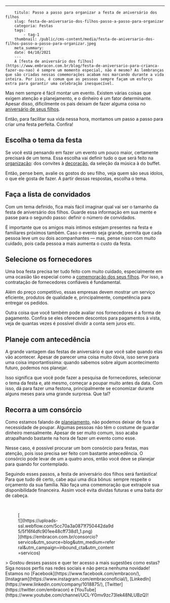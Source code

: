 ---
        titulo: Passo a passo para organizar a festa de aniversário dos filhos
        slug: festa-de-aniversario-dos-filhos-passo-a-passo-para-organizar
        categoria: Festas
        tags:
            - tag-1
        thumbnail: /public/cms-content/media/festa-de-aniversario-dos-filhos-passo-a-passo-para-organizar.jpeg
        meta_summary: 
        date: 04/10/2021
        ---
        A [festa de aniversário dos filhos](https://www.embracon.com.br/blog/festa-de-aniversario-para-crianca-fazer-ou-nao) é sempre um momento especial, não é mesmo? As lembranças que são criadas nessas comemorações acabam nos marcando durante a vida inteira. Por isso, é comum que as pessoas sempre façam um esforço extra para garantir uma celebração inesquecível.

Mas nem sempre é fácil montar um evento. Existem várias coisas que exigem atenção e planejamento, e o dinheiro é um fator determinante. Apesar disso, dificilmente os pais deixam de fazer alguma coisa no [aniversário de seus filhos](https://www.embracon.com.br/blog/como-organizar-uma-festa-infantil).

Então, para facilitar sua vida nessa hora, montamos um passo a passo para criar uma festa perfeita. Confira!

Escolha o tema da festa
-----------------------

Se você está pensando em fazer um evento um pouco maior, certamente precisará de um tema. Essa escolha vai definir tudo o que será feito na [organização](https://www.embracon.com.br/blog/como-organizar-uma-festa-infantil): dos convites à [decoração](https://www.embracon.com.br/blog/6-tendencias-de-decoracao-de-festa-infantil), da seleção da música à do buffet.

Então, pense bem, avalie os gostos do seu filho, veja quem são seus ídolos, o que ele gosta de fazer. A partir dessas respostas, escolha o tema.

Faça a lista de convidados
--------------------------

Com um tema definido, fica mais fácil imaginar qual vai ser o tamanho da festa de aniversário dos filhos. Guarde essa informação em sua mente e passe para o segundo passo: definir o número de convidados.

É importante que os amigos mais íntimos estejam presentes na festa e familiares próximos também. Caso o evento seja grande, permita que cada pessoa leve um ou dois acompanhantes — mas, pense nisso com muito cuidado, pois cada pessoa a mais aumenta o custo da festa.

Selecione os fornecedores
-------------------------

Uma boa festa precisa ter tudo feito com muito cuidado, especialmente em uma ocasião tão especial como a [comemoração dos seus filhos](https://www.embracon.com.br/blog/6-tendencias-de-decoracao-de-festa-infantil). Por isso, a contratação de fornecedores confiáveis é fundamental.

Além do preço competitivo, essas empresas devem mostrar um serviço eficiente, produtos de qualidade e, principalmente, competência para entregar os pedidos.

Outra coisa que você também pode avaliar nos fornecedores é a forma de pagamento. Confira se eles oferecem descontos para pagamentos à vista, veja de quantas vezes é possível dividir a conta sem juros etc.

Planeje com antecedência
------------------------

A grande vantagem das festas de aniversário é que você sabe quando elas vão acontecer. Apesar de parecer uma coisa muito óbvia, isso serve para uma coisa importantíssima: quando sabemos sobre algum acontecimento futuro, podemos nos planejar.

Isso significa que você pode fazer a pesquisa de fornecedores, selecionar o tema da festa e, até mesmo, começar a poupar muito antes da data. Com isso, dá para fazer uma festona, principalmente se economizar durante alguns meses para uma grande surpresa. Que tal?

Recorra a um consórcio
----------------------

Como estamos falando de [planejamento](https://www.embracon.com.br/blog/festa-de-aniversario-para-crianca-fazer-ou-nao), não podemos deixar de fora a necessidade de poupar. Algumas pessoas não têm o costume de guardar dinheiro mensalmente. Apesar de ser muito comum, isso acaba atrapalhando bastante na hora de fazer um evento como esse.

Nesse caso, é possível procurar um bom consórcio para festas, mas atenção, pois isso precisa ser feito com bastante antecedência. O consórcio pode levar de um a quatro anos, então você deve se planejar para quando for contemplado.

Seguindo esses passos, a festa de aniversário dos filhos será fantástica! Para que tudo dê certo, cabe aqui uma dica bônus: sempre respeite o orçamento da sua família. Não faça uma comemoração que extrapole sua disponibilidade financeira. Assim você evita dívidas futuras e uma baita dor de cabeça.

‍

<figure class="w-richtext-figure-type-image w-richtext-align-center" style="max-width:310px">[<div>![](https://uploads-ssl.webflow.com/5cc70a3a0871f750442da9d5/5f16f4dfc901ee48cff738d1_1.png)</div>](https://embracon.com.br/consorcio?servico&utm_source=blog&utm_medium=referral&utm_campaign=inbound_cta&utm_content=servicos)</figure>> Gostou desses passos e quer ter acesso a mais sugestões como estas? Siga nossos perfis nas redes sociais e não perca nenhuma novidade! Estamos no [Facebook](https://www.facebook.com/embracon/), [Instagram](https://www.instagram.com/embraconoficial/), [LinkedIn](https://www.linkedin.com/company/1018875/), [Twitter](https://twitter.com/embracon) e [YouTube](https://www.youtube.com/channel/UCL-Y0mv9zc73Iek48NLUBzQ)!
        